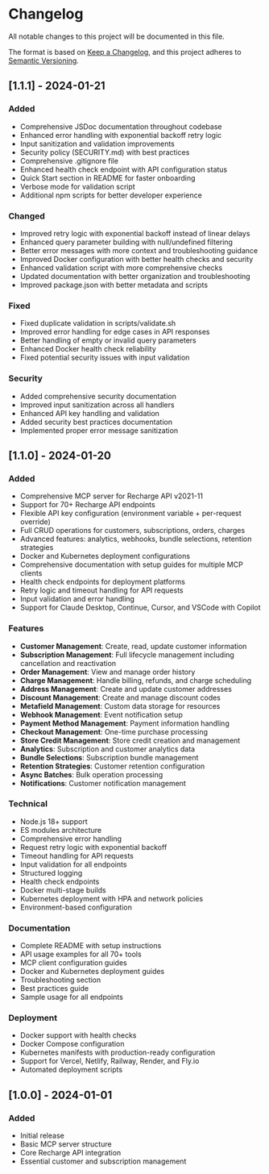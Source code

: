 # Changelog

All notable changes to this project will be documented in this file.

The format is based on [Keep a Changelog](https://keepachangelog.com/en/1.0.0/),
and this project adheres to [Semantic Versioning](https://semver.org/spec/v2.0.0.html).

## [1.1.1] - 2024-01-21

### Added
- Comprehensive JSDoc documentation throughout codebase
- Enhanced error handling with exponential backoff retry logic
- Input sanitization and validation improvements
- Security policy (SECURITY.md) with best practices
- Comprehensive .gitignore file
- Enhanced health check endpoint with API configuration status
- Quick Start section in README for faster onboarding
- Verbose mode for validation script
- Additional npm scripts for better developer experience

### Changed
- Improved retry logic with exponential backoff instead of linear delays
- Enhanced query parameter building with null/undefined filtering
- Better error messages with more context and troubleshooting guidance
- Improved Docker configuration with better health checks and security
- Enhanced validation script with more comprehensive checks
- Updated documentation with better organization and troubleshooting
- Improved package.json with better metadata and scripts

### Fixed
- Fixed duplicate validation in scripts/validate.sh
- Improved error handling for edge cases in API responses
- Better handling of empty or invalid query parameters
- Enhanced Docker health check reliability
- Fixed potential security issues with input validation

### Security
- Added comprehensive security documentation
- Improved input sanitization across all handlers
- Enhanced API key handling and validation
- Added security best practices documentation
- Implemented proper error message sanitization

## [1.1.0] - 2024-01-20

### Added
- Comprehensive MCP server for Recharge API v2021-11
- Support for 70+ Recharge API endpoints
- Flexible API key configuration (environment variable + per-request override)
- Full CRUD operations for customers, subscriptions, orders, charges
- Advanced features: analytics, webhooks, bundle selections, retention strategies
- Docker and Kubernetes deployment configurations
- Comprehensive documentation with setup guides for multiple MCP clients
- Health check endpoints for deployment platforms
- Retry logic and timeout handling for API requests
- Input validation and error handling
- Support for Claude Desktop, Continue, Cursor, and VSCode with Copilot

### Features
- **Customer Management**: Create, read, update customer information
- **Subscription Management**: Full lifecycle management including cancellation and reactivation
- **Order Management**: View and manage order history
- **Charge Management**: Handle billing, refunds, and charge scheduling
- **Address Management**: Create and update customer addresses
- **Discount Management**: Create and manage discount codes
- **Metafield Management**: Custom data storage for resources
- **Webhook Management**: Event notification setup
- **Payment Method Management**: Payment information handling
- **Checkout Management**: One-time purchase processing
- **Store Credit Management**: Store credit creation and management
- **Analytics**: Subscription and customer analytics data
- **Bundle Selections**: Subscription bundle management
- **Retention Strategies**: Customer retention configuration
- **Async Batches**: Bulk operation processing
- **Notifications**: Customer notification management

### Technical
- Node.js 18+ support
- ES modules architecture
- Comprehensive error handling
- Request retry logic with exponential backoff
- Timeout handling for API requests
- Input validation for all endpoints
- Structured logging
- Health check endpoints
- Docker multi-stage builds
- Kubernetes deployment with HPA and network policies
- Environment-based configuration

### Documentation
- Complete README with setup instructions
- API usage examples for all 70+ tools
- MCP client configuration guides
- Docker and Kubernetes deployment guides
- Troubleshooting section
- Best practices guide
- Sample usage for all endpoints

### Deployment
- Docker support with health checks
- Docker Compose configuration
- Kubernetes manifests with production-ready configuration
- Support for Vercel, Netlify, Railway, Render, and Fly.io
- Automated deployment scripts

## [1.0.0] - 2024-01-01

### Added
- Initial release
- Basic MCP server structure
- Core Recharge API integration
- Essential customer and subscription management